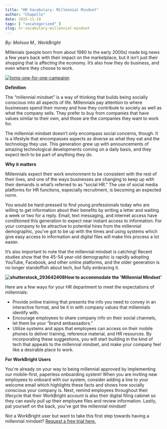 ```yaml
---
title: "HR Vocabulary: Millennial Mindset"
author: "Chapelle"
date: 2015-11-19
tags: [ "uncategorized" ]
slug: hr-vocabulary-millennial-mindset
---
```

_By: Melissa M., WorkBright_  
  
Millenials (people born from about 1980 to the early 2000s) made big news a few years back with their impact on the marketplace, but it isn’t just their shopping that is affecting the economy. It’s also how they do business, and even where they choose to work.  
  
  
  
[![toms-one-for-one-campaign](https://workbright.com/wp-content/uploads/2015/11/toms-one-for-one-campaign-300x200.jpg)](https://workbright.com/wp-content/uploads/2015/11/toms-one-for-one-campaign.jpg)  
  
  
  
**Definition**  
  
The “millennial mindset” is a way of thinking that builds being socially conscious into all aspects of life. Millennials pay attention to where businesses spend their money and how they contribute to society as well as what the company sells. They prefer to buy from companies that have values similar to their own, and those are the companies they want to work for.  
  
The millennial mindset doesn’t only encompass social concerns, though. It is a lifestyle that encompasses aspects as diverse as what they eat and the technology they use. This generation grew up with announcements of amazing technological developments coming on a daily basis, and they expect tech to be part of anything they do.  
  
**Why it matters**  
  
Millennials expect their work environment to be consistent with the rest of their lives, and one of the ways businesses are changing to keep up with their demands is what’s referred to as “social HR.” The use of social media platforms for HR functions, especially recruitment, is becoming an expected norm.  
  
You would be hard-pressed to find young professionals today who are willing to get information about their benefits by writing a letter and waiting a week or two for a reply. Email, text messaging, and internet access have conditioned this generation to expect near instant access to information. For your company to be attractive to potential hires from the millennial demographic, you’ve got to be up with the times and using systems which give easy access to information and digital files will make this process a lot easier.  
  
It’s also important to note that the millennial mindset is catching! Recent studies show that the 45-54 year-old demographic is rapidly adopting YouTube, Facebook, and other online platforms, and the older generation is no longer standoffish about tech, but fully embracing it.  
  
 **![shutterstock_293642408](https://workbright.com/wp-content/uploads/2015/11/shutterstock_293642408-300x200.jpg)How to accommodate the 'Millennial Mindset'**  
  
Here are a few ways for your HR department to meet the expectations of millennials:
- Provide online training that presents the info you need to convey in an interactive format, and tie it in with company values that millennials identify with.
- Encourage employees to share company info on their social channels, let them be your “brand ambassadors.”
- Utilize systems and apps that employees can access on their mobile phones to deliver training, reference material, and HR resources.
By incorporating these suggestions, you will start building in the kind of tech that appeals to the millennial mindset, and make your company feel like a desirable place to work.  
  
**For WorkBright Users**  
  
You're already on your way to being millennial approved by implementing our mobile-first, paperless onboarding system! When you are inviting new employees to onboard with our system, consider adding a line to your welcome email which highlights these facts and shows how socially conscious your company is. Next, remind employees throughout their lifecycle that their WorkBright account is also their digital filing cabinet so they can easily pull up their employee files and review information. Lastly, pat yourself on the back, you've got the millennial mindset!  
  
Not a WorkBright user but want to take this first step towards having a millennial mindset? [Request a free trial here.](https://workbright.com/benefits-features/)  
  


  
  


  
  


  
  




